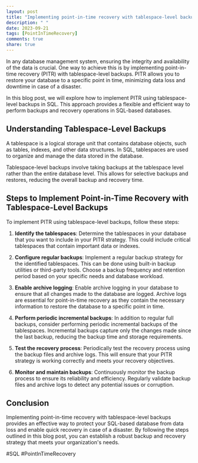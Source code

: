 ```yaml
---
layout: post
title: "Implementing point-in-time recovery with tablespace-level backups in SQL"
description: " "
date: 2023-09-21
tags: [PointInTimeRecovery]
comments: true
share: true
---
```


In any database management system, ensuring the integrity and availability of the data is crucial. One way to achieve this is by implementing point-in-time recovery (PITR) with tablespace-level backups. PITR allows you to restore your database to a specific point in time, minimizing data loss and downtime in case of a disaster.

In this blog post, we will explore how to implement PITR using tablespace-level backups in SQL. This approach provides a flexible and efficient way to perform backups and recovery operations in SQL-based databases.

## Understanding Tablespace-Level Backups

A tablespace is a logical storage unit that contains database objects, such as tables, indexes, and other data structures. In SQL, tablespaces are used to organize and manage the data stored in the database.

Tablespace-level backups involve taking backups at the tablespace level rather than the entire database level. This allows for selective backups and restores, reducing the overall backup and recovery time.

## Steps to Implement Point-in-Time Recovery with Tablespace-Level Backups

To implement PITR using tablespace-level backups, follow these steps:

1. **Identify the tablespaces**: Determine the tablespaces in your database that you want to include in your PITR strategy. This could include critical tablespaces that contain important data or indexes.

2. **Configure regular backups**: Implement a regular backup strategy for the identified tablespaces. This can be done using built-in backup utilities or third-party tools. Choose a backup frequency and retention period based on your specific needs and database workload.

3. **Enable archive logging**: Enable archive logging in your database to ensure that all changes made to the database are logged. Archive logs are essential for point-in-time recovery as they contain the necessary information to restore the database to a specific point in time.

4. **Perform periodic incremental backups**: In addition to regular full backups, consider performing periodic incremental backups of the tablespaces. Incremental backups capture only the changes made since the last backup, reducing the backup time and storage requirements.

5. **Test the recovery process**: Periodically test the recovery process using the backup files and archive logs. This will ensure that your PITR strategy is working correctly and meets your recovery objectives.

6. **Monitor and maintain backups**: Continuously monitor the backup process to ensure its reliability and efficiency. Regularly validate backup files and archive logs to detect any potential issues or corruption.

## Conclusion

Implementing point-in-time recovery with tablespace-level backups provides an effective way to protect your SQL-based database from data loss and enable quick recovery in case of a disaster. By following the steps outlined in this blog post, you can establish a robust backup and recovery strategy that meets your organization's needs.

#SQL #PointInTimeRecovery